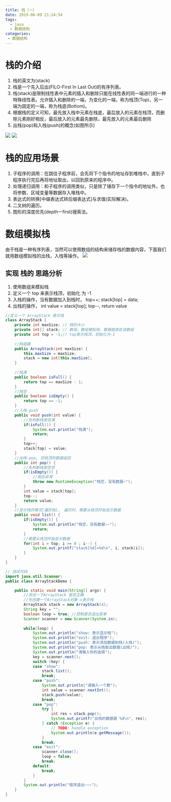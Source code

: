 ```yaml
---
title: 栈（一）
date: 2019-06-09 21:24:54
tags: 
  - java
  - 数据结构
categories:
 - 数据结构
---
```

# 栈的介绍
1. 栈的英文为(stack)
2. 栈是一个先入后出(FILO-First In Last Out)的有序列表。
3. 栈(stack)是限制线性表中元素的插入和删除只能在线性表的同一端进行的一种特殊线性表。允许插入和删除的一端，为变化的一端，称为栈顶(Top)，另一端为固定的一端，称为栈底(Bottom)。
4. 根据栈的定义可知，最先放入栈中元素在栈底，最后放入的元素在栈顶，而删除元素刚好相反，最后放入的元素最先删除，最先放入的元素最后删除
5. 出栈(pop)和入栈(push)的概念(如图所示)

![](https://shoukailiang-blog.oss-cn-hangzhou.aliyuncs.com/article/202211281524148.png)
![](https://shoukailiang-blog.oss-cn-hangzhou.aliyuncs.com/article/202211281524427.png)
# 栈的应用场景
1. 子程序的调用：在跳往子程序前，会先将下个指令的地址存到堆栈中，直到子程序执行完后再将地址取出，以回到原来的程序中。 	
2. 处理递归调用：和子程序的调用类似，只是除了储存下一个指令的地址外，也将参数、区域变量等数据存入堆栈中。
3. 表达式的转换[中缀表达式转后缀表达式]与求值(实际解决)。
4. 二叉树的遍历。
5. 图形的深度优先(depth一first)搜索法。
# 数组模拟栈
由于栈是一种有序列表，当然可以使用数组的结构来储存栈的数据内容，下面我们就用数组模拟栈的出栈，入栈等操作。
![](https://shoukailiang-blog.oss-cn-hangzhou.aliyuncs.com/article/202211281524112.png)
## 实现 栈的 思路分析
1. 使用数组来模拟栈
2. 定义一个 top  来表示栈顶，初始化 为  -1
3. 入栈的操作，当有数据加入到栈时， top++;  stack[top] = data;
4. 出栈的操作， int value = stack[top]; top--, return value
```java
//定义一个 ArrayStack 表示栈
class ArrayStack {
	private int maxSize; // 栈的大小
	private int[] stack; // 数组，数组模拟栈，数据就放在该数组
	private int top = -1;// top表示栈顶，初始化为-1
	
	//构造器
	public ArrayStack(int maxSize) {
		this.maxSize = maxSize;
		stack = new int[this.maxSize];
	}
	
	//栈满
	public boolean isFull() {
		return top == maxSize - 1;
	}
	//栈空
	public boolean isEmpty() {
		return top == -1;
	}
	//入栈-push
	public void push(int value) {
		//先判断栈是否满
		if(isFull()) {
			System.out.println("栈满");
			return;
		}
		top++;
		stack[top] = value;
	}
	//出栈-pop, 将栈顶的数据返回
	public int pop() {
		//先判断栈是否空
		if(isEmpty()) {
			//抛出异常
			throw new RuntimeException("栈空，没有数据~");
		}
		int value = stack[top];
		top--;
		return value;
	}
	//显示栈的情况[遍历栈]， 遍历时，需要从栈顶开始显示数据
	public void list() {
		if(isEmpty()) {
			System.out.println("栈空，没有数据~~");
			return;
		}
		//需要从栈顶开始显示数据
		for(int i = top; i >= 0 ; i--) {
			System.out.printf("stack[%d]=%d\n", i, stack[i]);
		}
	}
}
```
```java
// 测试代码
import java.util.Scanner;
public class ArrayStackDemo {

	public static void main(String[] args) {
		//测试一下ArrayStack 是否正确
		//先创建一个ArrayStack对象->表示栈
		ArrayStack stack = new ArrayStack(4);
		String key = "";
		boolean loop = true; //控制是否退出菜单
		Scanner scanner = new Scanner(System.in);
		
		while(loop) {
			System.out.println("show: 表示显示栈");
			System.out.println("exit: 退出程序");
			System.out.println("push: 表示添加数据到栈(入栈)");
			System.out.println("pop: 表示从栈取出数据(出栈)");
			System.out.println("请输入你的选择");
			key = scanner.next();
			switch (key) {
			case "show":
				stack.list();
				break;
			case "push":
				System.out.println("请输入一个数");
				int value = scanner.nextInt();
				stack.push(value);
				break;
			case "pop":
				try {
					int res = stack.pop();
					System.out.printf("出栈的数据是 %d\n", res);
				} catch (Exception e) {
					// TODO: handle exception
					System.out.println(e.getMessage());
				}
				break;
			case "exit":
				scanner.close();
				loop = false;
				break;
			default:
				break;
			}
		}
		System.out.println("程序退出~~~");
	}
}
```

